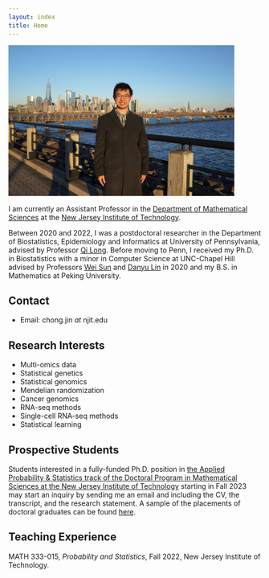 ```yaml
---
layout: index
title: Home
---
```


<img src="/assets/Chong_Jin_NJ_2022.jpg" width="450" height="300">

I am currently an Assistant Professor in the [Department of Mathematical Sciences](https://math.njit.edu/) at the [New Jersey Institute of Technology](https://www.njit.edu/).

Between 2020 and 2022, I was a postdoctoral researcher in the Department of Biostatistics, Epidemiology and Informatics at University of Pennsylvania, advised by Professor [Qi Long](https://www.med.upenn.edu/long-lab/). Before moving to Penn, I received my Ph.D. in Biostatistics with a minor in Computer Science at UNC-Chapel Hill advised by Professors [Wei Sun](https://research.fredhutch.org/sun/en.html) and [Danyu Lin](https://dlin.web.unc.edu/) in 2020 and my B.S. in Mathematics at Peking University.

## Contact

- Email: chong.jin *at* njit.edu

## Research Interests

- Multi-omics data
- Statistical genetics
- Statistical genomics
- Mendelian randomization
- Cancer genomics
- RNA-seq methods
- Single-cell RNA-seq methods
- Statistical learning

## Prospective Students

Students interested in a fully-funded Ph.D. position in [the Applied Probability & Statistics track of the Doctoral Program in Mathematical Sciences at the New Jersey Institute of Technology](https://web.njit.edu/~matveev/NJIT_DMS_PhD_flyer.pdf) starting in Fall 2023 may start an inquiry by sending me an email and including the CV, the transcript, and the research statement. A sample of the placements of doctoral graduates can be found [here](https://math.njit.edu/phd-alumni).

## Teaching Experience

MATH 333-015, *Probability and Statistics*, Fall 2022, New Jersey Institute of Technology.
